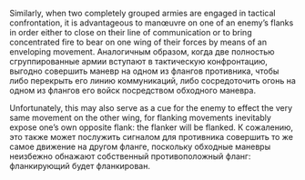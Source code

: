 
Similarly, when two completely grouped armies are engaged in tactical confrontation, it is advantageous to manœuvre on one of an enemy’s flanks in order either to close on their line of communication or to bring concentrated fire to bear on one wing of their forces by means of an enveloping movement.
Аналогичным образом, когда две полностью сгруппированные армии вступают в тактическую конфронтацию, выгодно совершить маневр на одном из флангов противника, чтобы либо перекрыть его линию коммуникаций, либо сосредоточить огонь на одном из флангов его войск посредством обходного маневра.

Unfortunately, this may also serve as a cue for the enemy to effect the very same movement on the other wing, for flanking movements inevitably expose one’s own opposite flank: the flanker will be flanked.
К сожалению, это также может послужить сигналом для противника совершить то же самое движение на другом фланге, поскольку обходные маневры неизбежно обнажают собственный противоположный фланг: фланкирующий будет фланкирован.
